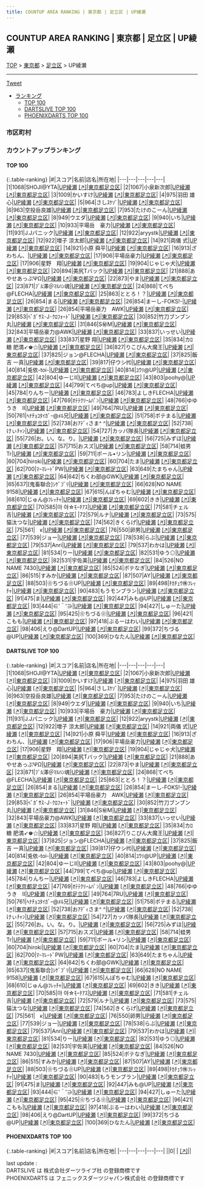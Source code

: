 ```yaml
---
title: COUNTUP AREA RANKING | 東京都 | 足立区 | UP綾瀬
---
```

## COUNTUP AREA RANKING | 東京都 | 足立区 | UP綾瀬

[TOP](/darts/rank/) > [東京都](/darts/rank/東京都/) > [足立区](/darts/rank/東京都/足立区/) > UP綾瀬

___

<a href="https://twitter.com/share?ref_src=twsrc%5Etfw" data-text="COUNTUP AREA RANKING | 東京都足立区UP綾瀬" class="twitter-share-button" data-hashtags="DARTSLIVE,PHOENIXDARTS,darts,ダーツ" data-show-count="false">Tweet</a>

* [ランキング](#カウントアップランキング)
    * [TOP 100](#top-100)
    * [DARTSLIVE TOP 100](#dartslive-top-100)
    * [PHOENIXDARTS TOP 100](#phoenixdarts-top-100)

### 市区町村

<ul>

</ul>

### カウントアップランキング

#### TOP 100



{:.table-ranking}
|#|スコア|名前|店名|所在地|
|---|---|---|---|---|
|1|1068|<span class="rank-name-dl">SHOJI@YTA</span>|<a href="/darts/rank/shops/2c96bc445d172d1cb21333aee1bd51e4.html">UP綾瀬</a> <a href="https://search.dartslive.com/jp/shop/2c96bc445d172d1cb21333aee1bd51e4">[↗]</a>|<a href="/darts/rank/東京都/足立区">東京都足立区</a>|
|2|1067|<span class="rank-name-dl">小泉新次郎</span>|<a href="/darts/rank/shops/2c96bc445d172d1cb21333aee1bd51e4.html">UP綾瀬</a> <a href="https://search.dartslive.com/jp/shop/2c96bc445d172d1cb21333aee1bd51e4">[↗]</a>|<a href="/darts/rank/東京都/足立区">東京都足立区</a>|
|3|1009|<span class="rank-name-dl">かいすけ</span>|<a href="/darts/rank/shops/2c96bc445d172d1cb21333aee1bd51e4.html">UP綾瀬</a> <a href="https://search.dartslive.com/jp/shop/2c96bc445d172d1cb21333aee1bd51e4">[↗]</a>|<a href="/darts/rank/東京都/足立区">東京都足立区</a>|
|4|975|<span class="rank-name-dl">羽田 雄心</span>|<a href="/darts/rank/shops/2c96bc445d172d1cb21333aee1bd51e4.html">UP綾瀬</a> <a href="https://search.dartslive.com/jp/shop/2c96bc445d172d1cb21333aee1bd51e4">[↗]</a>|<a href="/darts/rank/東京都/足立区">東京都足立区</a>|
|5|964|<span class="rank-name-dl">さしｽｹｿﾞ</span>|<a href="/darts/rank/shops/2c96bc445d172d1cb21333aee1bd51e4.html">UP綾瀬</a> <a href="https://search.dartslive.com/jp/shop/2c96bc445d172d1cb21333aee1bd51e4">[↗]</a>|<a href="/darts/rank/東京都/足立区">東京都足立区</a>|
|6|963|<span class="rank-name-dl">空投岳良雄</span>|<a href="/darts/rank/shops/2c96bc445d172d1cb21333aee1bd51e4.html">UP綾瀬</a> <a href="https://search.dartslive.com/jp/shop/2c96bc445d172d1cb21333aee1bd51e4">[↗]</a>|<a href="/darts/rank/東京都/足立区">東京都足立区</a>|
|7|953|<span class="rank-name-dl">たけのこーん</span>|<a href="/darts/rank/shops/2c96bc445d172d1cb21333aee1bd51e4.html">UP綾瀬</a> <a href="https://search.dartslive.com/jp/shop/2c96bc445d172d1cb21333aee1bd51e4">[↗]</a>|<a href="/darts/rank/東京都/足立区">東京都足立区</a>|
|8|949|<span class="rank-name-dl">ウエダ</span>|<a href="/darts/rank/shops/2c96bc445d172d1cb21333aee1bd51e4.html">UP綾瀬</a> <a href="https://search.dartslive.com/jp/shop/2c96bc445d172d1cb21333aee1bd51e4">[↗]</a>|<a href="/darts/rank/東京都/足立区">東京都足立区</a>|
|9|940|<span class="rank-name-dl">いち</span>|<a href="/darts/rank/shops/2c96bc445d172d1cb21333aee1bd51e4.html">UP綾瀬</a> <a href="https://search.dartslive.com/jp/shop/2c96bc445d172d1cb21333aee1bd51e4">[↗]</a>|<a href="/darts/rank/東京都/足立区">東京都足立区</a>|
|10|933|<span class="rank-name-dl">平場岳　豪力</span>|<a href="/darts/rank/shops/2c96bc445d172d1cb21333aee1bd51e4.html">UP綾瀬</a> <a href="https://search.dartslive.com/jp/shop/2c96bc445d172d1cb21333aee1bd51e4">[↗]</a>|<a href="/darts/rank/東京都/足立区">東京都足立区</a>|
|11|931|<span class="rank-name-dl">J.Jパニック</span>|<a href="/darts/rank/shops/2c96bc445d172d1cb21333aee1bd51e4.html">UP綾瀬</a> <a href="https://search.dartslive.com/jp/shop/2c96bc445d172d1cb21333aee1bd51e4">[↗]</a>|<a href="/darts/rank/東京都/足立区">東京都足立区</a>|
|12|922|<span class="rank-name-dl">aryystk</span>|<a href="/darts/rank/shops/2c96bc445d172d1cb21333aee1bd51e4.html">UP綾瀬</a> <a href="https://search.dartslive.com/jp/shop/2c96bc445d172d1cb21333aee1bd51e4">[↗]</a>|<a href="/darts/rank/東京都/足立区">東京都足立区</a>|
|12|922|<span class="rank-name-dl">増子 涼太郎</span>|<a href="/darts/rank/shops/2c96bc445d172d1cb21333aee1bd51e4.html">UP綾瀬</a> <a href="https://search.dartslive.com/jp/shop/2c96bc445d172d1cb21333aee1bd51e4">[↗]</a>|<a href="/darts/rank/東京都/足立区">東京都足立区</a>|
|14|921|<span class="rank-name-dl">両儀 式</span>|<a href="/darts/rank/shops/2c96bc445d172d1cb21333aee1bd51e4.html">UP綾瀬</a> <a href="https://search.dartslive.com/jp/shop/2c96bc445d172d1cb21333aee1bd51e4">[↗]</a>|<a href="/darts/rank/東京都/足立区">東京都足立区</a>|
|14|921|<span class="rank-name-dl">小原 舜平</span>|<a href="/darts/rank/shops/2c96bc445d172d1cb21333aee1bd51e4.html">UP綾瀬</a> <a href="https://search.dartslive.com/jp/shop/2c96bc445d172d1cb21333aee1bd51e4">[↗]</a>|<a href="/darts/rank/東京都/足立区">東京都足立区</a>|
|16|913|<span class="rank-name-dl">ざわちん、</span>|<a href="/darts/rank/shops/2c96bc445d172d1cb21333aee1bd51e4.html">UP綾瀬</a> <a href="https://search.dartslive.com/jp/shop/2c96bc445d172d1cb21333aee1bd51e4">[↗]</a>|<a href="/darts/rank/東京都/足立区">東京都足立区</a>|
|17|906|<span class="rank-name-dl">平場岳豪力</span>|<a href="/darts/rank/shops/2c96bc445d172d1cb21333aee1bd51e4.html">UP綾瀬</a> <a href="https://search.dartslive.com/jp/shop/2c96bc445d172d1cb21333aee1bd51e4">[↗]</a>|<a href="/darts/rank/東京都/足立区">東京都足立区</a>|
|17|906|<span class="rank-name-dl">星野　翔</span>|<a href="/darts/rank/shops/2c96bc445d172d1cb21333aee1bd51e4.html">UP綾瀬</a> <a href="https://search.dartslive.com/jp/shop/2c96bc445d172d1cb21333aee1bd51e4">[↗]</a>|<a href="/darts/rank/東京都/足立区">東京都足立区</a>|
|19|904|<span class="rank-name-dl">じゃじゃ犬</span>|<a href="/darts/rank/shops/2c96bc445d172d1cb21333aee1bd51e4.html">UP綾瀬</a> <a href="https://search.dartslive.com/jp/shop/2c96bc445d172d1cb21333aee1bd51e4">[↗]</a>|<a href="/darts/rank/東京都/足立区">東京都足立区</a>|
|20|894|<span class="rank-name-dl">美尻Tバック</span>|<a href="/darts/rank/shops/2c96bc445d172d1cb21333aee1bd51e4.html">UP綾瀬</a> <a href="https://search.dartslive.com/jp/shop/2c96bc445d172d1cb21333aee1bd51e4">[↗]</a>|<a href="/darts/rank/東京都/足立区">東京都足立区</a>|
|21|888|<span class="rank-name-dl">あやせあっぷΨΩ</span>|<a href="/darts/rank/shops/2c96bc445d172d1cb21333aee1bd51e4.html">UP綾瀬</a> <a href="https://search.dartslive.com/jp/shop/2c96bc445d172d1cb21333aee1bd51e4">[↗]</a>|<a href="/darts/rank/東京都/足立区">東京都足立区</a>|
|22|873|<span class="rank-name-dl">やま</span>|<a href="/darts/rank/shops/2c96bc445d172d1cb21333aee1bd51e4.html">UP綾瀬</a> <a href="https://search.dartslive.com/jp/shop/2c96bc445d172d1cb21333aee1bd51e4">[↗]</a>|<a href="/darts/rank/東京都/足立区">東京都足立区</a>|
|23|871|<span class="rank-name-dl">ﾌﾞﾙ澤＠ﾏﾙﾊﾝ魂</span>|<a href="/darts/rank/shops/2c96bc445d172d1cb21333aee1bd51e4.html">UP綾瀬</a> <a href="https://search.dartslive.com/jp/shop/2c96bc445d172d1cb21333aee1bd51e4">[↗]</a>|<a href="/darts/rank/東京都/足立区">東京都足立区</a>|
|24|868|<span class="rank-name-dl">てぺち@FLECHA</span>|<a href="/darts/rank/shops/2c96bc445d172d1cb21333aee1bd51e4.html">UP綾瀬</a> <a href="https://search.dartslive.com/jp/shop/2c96bc445d172d1cb21333aee1bd51e4">[↗]</a>|<a href="/darts/rank/東京都/足立区">東京都足立区</a>|
|25|863|<span class="rank-name-dl">ととろ！？</span>|<a href="/darts/rank/shops/2c96bc445d172d1cb21333aee1bd51e4.html">UP綾瀬</a> <a href="https://search.dartslive.com/jp/shop/2c96bc445d172d1cb21333aee1bd51e4">[↗]</a>|<a href="/darts/rank/東京都/足立区">東京都足立区</a>|
|26|854|<span class="rank-name-dl">まる</span>|<a href="/darts/rank/shops/2c96bc445d172d1cb21333aee1bd51e4.html">UP綾瀬</a> <a href="https://search.dartslive.com/jp/shop/2c96bc445d172d1cb21333aee1bd51e4">[↗]</a>|<a href="/darts/rank/東京都/足立区">東京都足立区</a>|
|26|854|<span class="rank-name-dl">まーし-FOKS!-</span>|<a href="/darts/rank/shops/2c96bc445d172d1cb21333aee1bd51e4.html">UP綾瀬</a> <a href="https://search.dartslive.com/jp/shop/2c96bc445d172d1cb21333aee1bd51e4">[↗]</a>|<a href="/darts/rank/東京都/足立区">東京都足立区</a>|
|26|854|<span class="rank-name-dl">平場岳豪力　AWK</span>|<a href="/darts/rank/shops/2c96bc445d172d1cb21333aee1bd51e4.html">UP綾瀬</a> <a href="https://search.dartslive.com/jp/shop/2c96bc445d172d1cb21333aee1bd51e4">[↗]</a>|<a href="/darts/rank/東京都/足立区">東京都足立区</a>|
|29|853|<span class="rank-name-dl">ﾍﾟｶﾞｻｽ･J･ｸﾛﾌｫｰﾄﾞ</span>|<a href="/darts/rank/shops/2c96bc445d172d1cb21333aee1bd51e4.html">UP綾瀬</a> <a href="https://search.dartslive.com/jp/shop/2c96bc445d172d1cb21333aee1bd51e4">[↗]</a>|<a href="/darts/rank/東京都/足立区">東京都足立区</a>|
|30|852|<span class="rank-name-dl">竹刀ブンブン丸</span>|<a href="/darts/rank/shops/2c96bc445d172d1cb21333aee1bd51e4.html">UP綾瀬</a> <a href="https://search.dartslive.com/jp/shop/2c96bc445d172d1cb21333aee1bd51e4">[↗]</a>|<a href="/darts/rank/東京都/足立区">東京都足立区</a>|
|31|846|<span class="rank-name-dl">S㊙️M</span>|<a href="/darts/rank/shops/2c96bc445d172d1cb21333aee1bd51e4.html">UP綾瀬</a> <a href="https://search.dartslive.com/jp/shop/2c96bc445d172d1cb21333aee1bd51e4">[↗]</a>|<a href="/darts/rank/東京都/足立区">東京都足立区</a>|
|32|843|<span class="rank-name-dl">平場岳豪力@AWK</span>|<a href="/darts/rank/shops/2c96bc445d172d1cb21333aee1bd51e4.html">UP綾瀬</a> <a href="https://search.dartslive.com/jp/shop/2c96bc445d172d1cb21333aee1bd51e4">[↗]</a>|<a href="/darts/rank/東京都/足立区">東京都足立区</a>|
|33|837|<span class="rank-name-dl">いっせい</span>|<a href="/darts/rank/shops/2c96bc445d172d1cb21333aee1bd51e4.html">UP綾瀬</a> <a href="https://search.dartslive.com/jp/shop/2c96bc445d172d1cb21333aee1bd51e4">[↗]</a>|<a href="/darts/rank/東京都/足立区">東京都足立区</a>|
|33|837|<span class="rank-name-dl">星野 翔</span>|<a href="/darts/rank/shops/2c96bc445d172d1cb21333aee1bd51e4.html">UP綾瀬</a> <a href="https://search.dartslive.com/jp/shop/2c96bc445d172d1cb21333aee1bd51e4">[↗]</a>|<a href="/darts/rank/東京都/足立区">東京都足立区</a>|
|35|834|<span class="rank-name-dl">カﾛ糖 肥満➶♚⚝</span>|<a href="/darts/rank/shops/2c96bc445d172d1cb21333aee1bd51e4.html">UP綾瀬</a> <a href="https://search.dartslive.com/jp/shop/2c96bc445d172d1cb21333aee1bd51e4">[↗]</a>|<a href="/darts/rank/東京都/足立区">東京都足立区</a>|
|36|827|<span class="rank-name-dl">りこぴん大魔王</span>|<a href="/darts/rank/shops/2c96bc445d172d1cb21333aee1bd51e4.html">UP綾瀬</a> <a href="https://search.dartslive.com/jp/shop/2c96bc445d172d1cb21333aee1bd51e4">[↗]</a>|<a href="/darts/rank/東京都/足立区">東京都足立区</a>|
|37|825|<span class="rank-name-dl">ジョン@FLECHA</span>|<a href="/darts/rank/shops/2c96bc445d172d1cb21333aee1bd51e4.html">UP綾瀬</a> <a href="https://search.dartslive.com/jp/shop/2c96bc445d172d1cb21333aee1bd51e4">[↗]</a>|<a href="/darts/rank/東京都/足立区">東京都足立区</a>|
|37|825|<span class="rank-name-dl">飯吉 一真</span>|<a href="/darts/rank/shops/2c96bc445d172d1cb21333aee1bd51e4.html">UP綾瀬</a> <a href="https://search.dartslive.com/jp/shop/2c96bc445d172d1cb21333aee1bd51e4">[↗]</a>|<a href="/darts/rank/東京都/足立区">東京都足立区</a>|
|39|817|<span class="rank-name-dl">仔ウシ㈹</span>|<a href="/darts/rank/shops/2c96bc445d172d1cb21333aee1bd51e4.html">UP綾瀬</a> <a href="https://search.dartslive.com/jp/shop/2c96bc445d172d1cb21333aee1bd51e4">[↗]</a>|<a href="/darts/rank/東京都/足立区">東京都足立区</a>|
|40|814|<span class="rank-name-dl">兎依-toi-</span>|<a href="/darts/rank/shops/2c96bc445d172d1cb21333aee1bd51e4.html">UP綾瀬</a> <a href="https://search.dartslive.com/jp/shop/2c96bc445d172d1cb21333aee1bd51e4">[↗]</a>|<a href="/darts/rank/東京都/足立区">東京都足立区</a>|
|40|814|<span class="rank-name-dl">ﾕｳﾘ@UP</span>|<a href="/darts/rank/shops/2c96bc445d172d1cb21333aee1bd51e4.html">UP綾瀬</a> <a href="https://search.dartslive.com/jp/shop/2c96bc445d172d1cb21333aee1bd51e4">[↗]</a>|<a href="/darts/rank/東京都/足立区">東京都足立区</a>|
|42|804|<span class="rank-name-dl">ゆーじII</span>|<a href="/darts/rank/shops/2c96bc445d172d1cb21333aee1bd51e4.html">UP綾瀬</a> <a href="https://search.dartslive.com/jp/shop/2c96bc445d172d1cb21333aee1bd51e4">[↗]</a>|<a href="/darts/rank/東京都/足立区">東京都足立区</a>|
|43|803|<span class="rank-name-dl">poohy@</span>|<a href="/darts/rank/shops/2c96bc445d172d1cb21333aee1bd51e4.html">UP綾瀬</a> <a href="https://search.dartslive.com/jp/shop/2c96bc445d172d1cb21333aee1bd51e4">[↗]</a>|<a href="/darts/rank/東京都/足立区">東京都足立区</a>|
|44|799|<span class="rank-name-dl">てぺち@up</span>|<a href="/darts/rank/shops/2c96bc445d172d1cb21333aee1bd51e4.html">UP綾瀬</a> <a href="https://search.dartslive.com/jp/shop/2c96bc445d172d1cb21333aee1bd51e4">[↗]</a>|<a href="/darts/rank/東京都/足立区">東京都足立区</a>|
|45|784|<span class="rank-name-dl">りんちー</span>|<a href="/darts/rank/shops/2c96bc445d172d1cb21333aee1bd51e4.html">UP綾瀬</a> <a href="https://search.dartslive.com/jp/shop/2c96bc445d172d1cb21333aee1bd51e4">[↗]</a>|<a href="/darts/rank/東京都/足立区">東京都足立区</a>|
|46|783|<span class="rank-name-dl">よしきFLECHA</span>|<a href="/darts/rank/shops/2c96bc445d172d1cb21333aee1bd51e4.html">UP綾瀬</a> <a href="https://search.dartslive.com/jp/shop/2c96bc445d172d1cb21333aee1bd51e4">[↗]</a>|<a href="/darts/rank/東京都/足立区">東京都足立区</a>|
|47|769|<span class="rank-name-dl">ｵﾃﾃｸﾘｰﾑﾊﾟﾝ</span>|<a href="/darts/rank/shops/2c96bc445d172d1cb21333aee1bd51e4.html">UP綾瀬</a> <a href="https://search.dartslive.com/jp/shop/2c96bc445d172d1cb21333aee1bd51e4">[↗]</a>|<a href="/darts/rank/東京都/足立区">東京都足立区</a>|
|48|766|<span class="rank-name-dl">ゆゆうき　Ⅱ</span>|<a href="/darts/rank/shops/2c96bc445d172d1cb21333aee1bd51e4.html">UP綾瀬</a> <a href="https://search.dartslive.com/jp/shop/2c96bc445d172d1cb21333aee1bd51e4">[↗]</a>|<a href="/darts/rank/東京都/足立区">東京都足立区</a>|
|49|764|<span class="rank-name-dl">7RU</span>|<a href="/darts/rank/shops/2c96bc445d172d1cb21333aee1bd51e4.html">UP綾瀬</a> <a href="https://search.dartslive.com/jp/shop/2c96bc445d172d1cb21333aee1bd51e4">[↗]</a>|<a href="/darts/rank/東京都/足立区">東京都足立区</a>|
|50|761|<span class="rank-name-dl">ﾍﾅﾁｮｺﾀｲｶﾞｰ@ﾒﾙ兄</span>|<a href="/darts/rank/shops/2c96bc445d172d1cb21333aee1bd51e4.html">UP綾瀬</a> <a href="https://search.dartslive.com/jp/shop/2c96bc445d172d1cb21333aee1bd51e4">[↗]</a>|<a href="/darts/rank/東京都/足立区">東京都足立区</a>|
|51|758|<span class="rank-name-dl">ポテまる</span>|<a href="/darts/rank/shops/2c96bc445d172d1cb21333aee1bd51e4.html">UP綾瀬</a> <a href="https://search.dartslive.com/jp/shop/2c96bc445d172d1cb21333aee1bd51e4">[↗]</a>|<a href="/darts/rank/東京都/足立区">東京都足立区</a>|
|52|738|<span class="rank-name-dl">おｱﾃﾞｨさま^ ^</span>|<a href="/darts/rank/shops/2c96bc445d172d1cb21333aee1bd51e4.html">UP綾瀬</a> <a href="https://search.dartslive.com/jp/shop/2c96bc445d172d1cb21333aee1bd51e4">[↗]</a>|<a href="/darts/rank/東京都/足立区">東京都足立区</a>|
|52|738|<span class="rank-name-dl">けぃﾁｬﾝ</span>|<a href="/darts/rank/shops/2c96bc445d172d1cb21333aee1bd51e4.html">UP綾瀬</a> <a href="https://search.dartslive.com/jp/shop/2c96bc445d172d1cb21333aee1bd51e4">[↗]</a>|<a href="/darts/rank/東京都/足立区">東京都足立区</a>|
|54|727|<span class="rank-name-dl">カッパ隊長</span>|<a href="/darts/rank/shops/2c96bc445d172d1cb21333aee1bd51e4.html">UP綾瀬</a> <a href="https://search.dartslive.com/jp/shop/2c96bc445d172d1cb21333aee1bd51e4">[↗]</a>|<a href="/darts/rank/東京都/足立区">東京都足立区</a>|
|55|726|<span class="rank-name-dl">お。い。な。り。</span>|<a href="/darts/rank/shops/2c96bc445d172d1cb21333aee1bd51e4.html">UP綾瀬</a> <a href="https://search.dartslive.com/jp/shop/2c96bc445d172d1cb21333aee1bd51e4">[↗]</a>|<a href="/darts/rank/東京都/足立区">東京都足立区</a>|
|56|725|<span class="rank-name-dl">みずほ</span>|<a href="/darts/rank/shops/2c96bc445d172d1cb21333aee1bd51e4.html">UP綾瀬</a> <a href="https://search.dartslive.com/jp/shop/2c96bc445d172d1cb21333aee1bd51e4">[↗]</a>|<a href="/darts/rank/東京都/足立区">東京都足立区</a>|
|57|715|<span class="rank-name-dl">おスズ</span>|<a href="/darts/rank/shops/2c96bc445d172d1cb21333aee1bd51e4.html">UP綾瀬</a> <a href="https://search.dartslive.com/jp/shop/2c96bc445d172d1cb21333aee1bd51e4">[↗]</a>|<a href="/darts/rank/東京都/足立区">東京都足立区</a>|
|58|714|<span class="rank-name-dl">蛙男Tr</span>|<a href="/darts/rank/shops/2c96bc445d172d1cb21333aee1bd51e4.html">UP綾瀬</a> <a href="https://search.dartslive.com/jp/shop/2c96bc445d172d1cb21333aee1bd51e4">[↗]</a>|<a href="/darts/rank/東京都/足立区">東京都足立区</a>|
|59|711|<span class="rank-name-dl">ポール•リン</span>|<a href="/darts/rank/shops/2c96bc445d172d1cb21333aee1bd51e4.html">UP綾瀬</a> <a href="https://search.dartslive.com/jp/shop/2c96bc445d172d1cb21333aee1bd51e4">[↗]</a>|<a href="/darts/rank/東京都/足立区">東京都足立区</a>|
|60|704|<span class="rank-name-dl">hiroki</span>|<a href="/darts/rank/shops/2c96bc445d172d1cb21333aee1bd51e4.html">UP綾瀬</a> <a href="https://search.dartslive.com/jp/shop/2c96bc445d172d1cb21333aee1bd51e4">[↗]</a>|<a href="/darts/rank/東京都/足立区">東京都足立区</a>|
|60|704|<span class="rank-name-dl">たま</span>|<a href="/darts/rank/shops/2c96bc445d172d1cb21333aee1bd51e4.html">UP綾瀬</a> <a href="https://search.dartslive.com/jp/shop/2c96bc445d172d1cb21333aee1bd51e4">[↗]</a>|<a href="/darts/rank/東京都/足立区">東京都足立区</a>|
|62|700|<span class="rank-name-dl">ﾏｰﾏﾚｰﾄﾞPW</span>|<a href="/darts/rank/shops/2c96bc445d172d1cb21333aee1bd51e4.html">UP綾瀬</a> <a href="https://search.dartslive.com/jp/shop/2c96bc445d172d1cb21333aee1bd51e4">[↗]</a>|<a href="/darts/rank/東京都/足立区">東京都足立区</a>|
|63|649|<span class="rank-name-dl">たまちゃん</span>|<a href="/darts/rank/shops/2c96bc445d172d1cb21333aee1bd51e4.html">UP綾瀬</a> <a href="https://search.dartslive.com/jp/shop/2c96bc445d172d1cb21333aee1bd51e4">[↗]</a>|<a href="/darts/rank/東京都/足立区">東京都足立区</a>|
|64|642|<span class="rank-name-dl">ちくわ部@GWK</span>|<a href="/darts/rank/shops/2c96bc445d172d1cb21333aee1bd51e4.html">UP綾瀬</a> <a href="https://search.dartslive.com/jp/shop/2c96bc445d172d1cb21333aee1bd51e4">[↗]</a>|<a href="/darts/rank/東京都/足立区">東京都足立区</a>|
|65|637|<span class="rank-name-dl">[鬼畜聯合]ｼｹﾞﾌﾞﾘ</span>|<a href="/darts/rank/shops/2c96bc445d172d1cb21333aee1bd51e4.html">UP綾瀬</a> <a href="https://search.dartslive.com/jp/shop/2c96bc445d172d1cb21333aee1bd51e4">[↗]</a>|<a href="/darts/rank/東京都/足立区">東京都足立区</a>|
|66|628|<span class="rank-name-dl">NO NAME 9158</span>|<a href="/darts/rank/shops/2c96bc445d172d1cb21333aee1bd51e4.html">UP綾瀬</a> <a href="https://search.dartslive.com/jp/shop/2c96bc445d172d1cb21333aee1bd51e4">[↗]</a>|<a href="/darts/rank/東京都/足立区">東京都足立区</a>|
|67|615|<span class="rank-name-dl">んぽちゃむ</span>|<a href="/darts/rank/shops/2c96bc445d172d1cb21333aee1bd51e4.html">UP綾瀬</a> <a href="https://search.dartslive.com/jp/shop/2c96bc445d172d1cb21333aee1bd51e4">[↗]</a>|<a href="/darts/rank/東京都/足立区">東京都足立区</a>|
|68|610|<span class="rank-name-dl">じゅん@ﾌﾚｯﾁｬ</span>|<a href="/darts/rank/shops/2c96bc445d172d1cb21333aee1bd51e4.html">UP綾瀬</a> <a href="https://search.dartslive.com/jp/shop/2c96bc445d172d1cb21333aee1bd51e4">[↗]</a>|<a href="/darts/rank/東京都/足立区">東京都足立区</a>|
|69|602|<span class="rank-name-dl">きき</span>|<a href="/darts/rank/shops/2c96bc445d172d1cb21333aee1bd51e4.html">UP綾瀬</a> <a href="https://search.dartslive.com/jp/shop/2c96bc445d172d1cb21333aee1bd51e4">[↗]</a>|<a href="/darts/rank/東京都/足立区">東京都足立区</a>|
|70|585|<span class="rank-name-dl">아 야‪☆ﾓｰﾁｱｽ</span>|<a href="/darts/rank/shops/2c96bc445d172d1cb21333aee1bd51e4.html">UP綾瀬</a> <a href="https://search.dartslive.com/jp/shop/2c96bc445d172d1cb21333aee1bd51e4">[↗]</a>|<a href="/darts/rank/東京都/足立区">東京都足立区</a>|
|71|581|<span class="rank-name-dl">チェル吉</span>|<a href="/darts/rank/shops/2c96bc445d172d1cb21333aee1bd51e4.html">UP綾瀬</a> <a href="https://search.dartslive.com/jp/shop/2c96bc445d172d1cb21333aee1bd51e4">[↗]</a>|<a href="/darts/rank/東京都/足立区">東京都足立区</a>|
|72|579|<span class="rank-name-dl">ルナ</span>|<a href="/darts/rank/shops/2c96bc445d172d1cb21333aee1bd51e4.html">UP綾瀬</a> <a href="https://search.dartslive.com/jp/shop/2c96bc445d172d1cb21333aee1bd51e4">[↗]</a>|<a href="/darts/rank/東京都/足立区">東京都足立区</a>|
|73|575|<span class="rank-name-dl">猫汰つな</span>|<a href="/darts/rank/shops/2c96bc445d172d1cb21333aee1bd51e4.html">UP綾瀬</a> <a href="https://search.dartslive.com/jp/shop/2c96bc445d172d1cb21333aee1bd51e4">[↗]</a>|<a href="/darts/rank/東京都/足立区">東京都足立区</a>|
|74|562|<span class="rank-name-dl">きくらげ</span>|<a href="/darts/rank/shops/2c96bc445d172d1cb21333aee1bd51e4.html">UP綾瀬</a> <a href="https://search.dartslive.com/jp/shop/2c96bc445d172d1cb21333aee1bd51e4">[↗]</a>|<a href="/darts/rank/東京都/足立区">東京都足立区</a>|
|75|561|<span class="rank-name-dl">ㅤκ</span>|<a href="/darts/rank/shops/2c96bc445d172d1cb21333aee1bd51e4.html">UP綾瀬</a> <a href="https://search.dartslive.com/jp/shop/2c96bc445d172d1cb21333aee1bd51e4">[↗]</a>|<a href="/darts/rank/東京都/足立区">東京都足立区</a>|
|76|550|<span class="rank-name-dl">卵男</span>|<a href="/darts/rank/shops/2c96bc445d172d1cb21333aee1bd51e4.html">UP綾瀬</a> <a href="https://search.dartslive.com/jp/shop/2c96bc445d172d1cb21333aee1bd51e4">[↗]</a>|<a href="/darts/rank/東京都/足立区">東京都足立区</a>|
|77|539|<span class="rank-name-dl">ジョー</span>|<a href="/darts/rank/shops/2c96bc445d172d1cb21333aee1bd51e4.html">UP綾瀬</a> <a href="https://search.dartslive.com/jp/shop/2c96bc445d172d1cb21333aee1bd51e4">[↗]</a>|<a href="/darts/rank/東京都/足立区">東京都足立区</a>|
|78|538|<span class="rank-name-dl">らぶ</span>|<a href="/darts/rank/shops/2c96bc445d172d1cb21333aee1bd51e4.html">UP綾瀬</a> <a href="https://search.dartslive.com/jp/shop/2c96bc445d172d1cb21333aee1bd51e4">[↗]</a>|<a href="/darts/rank/東京都/足立区">東京都足立区</a>|
|79|537|<span class="rank-name-dl">Anri</span>|<a href="/darts/rank/shops/2c96bc445d172d1cb21333aee1bd51e4.html">UP綾瀬</a> <a href="https://search.dartslive.com/jp/shop/2c96bc445d172d1cb21333aee1bd51e4">[↗]</a>|<a href="/darts/rank/東京都/足立区">東京都足立区</a>|
|79|537|<span class="rank-name-dl">わかは</span>|<a href="/darts/rank/shops/2c96bc445d172d1cb21333aee1bd51e4.html">UP綾瀬</a> <a href="https://search.dartslive.com/jp/shop/2c96bc445d172d1cb21333aee1bd51e4">[↗]</a>|<a href="/darts/rank/東京都/足立区">東京都足立区</a>|
|81|534|<span class="rank-name-dl">りー</span>|<a href="/darts/rank/shops/2c96bc445d172d1cb21333aee1bd51e4.html">UP綾瀬</a> <a href="https://search.dartslive.com/jp/shop/2c96bc445d172d1cb21333aee1bd51e4">[↗]</a>|<a href="/darts/rank/東京都/足立区">東京都足立区</a>|
|82|531|<span class="rank-name-dl">ゆう◎</span>|<a href="/darts/rank/shops/2c96bc445d172d1cb21333aee1bd51e4.html">UP綾瀬</a> <a href="https://search.dartslive.com/jp/shop/2c96bc445d172d1cb21333aee1bd51e4">[↗]</a>|<a href="/darts/rank/東京都/足立区">東京都足立区</a>|
|82|531|<span class="rank-name-dl">宇佐美</span>|<a href="/darts/rank/shops/2c96bc445d172d1cb21333aee1bd51e4.html">UP綾瀬</a> <a href="https://search.dartslive.com/jp/shop/2c96bc445d172d1cb21333aee1bd51e4">[↗]</a>|<a href="/darts/rank/東京都/足立区">東京都足立区</a>|
|84|526|<span class="rank-name-dl">NO NAME 7430</span>|<a href="/darts/rank/shops/2c96bc445d172d1cb21333aee1bd51e4.html">UP綾瀬</a> <a href="https://search.dartslive.com/jp/shop/2c96bc445d172d1cb21333aee1bd51e4">[↗]</a>|<a href="/darts/rank/東京都/足立区">東京都足立区</a>|
|85|524|<span class="rank-name-dl">ポテなぎ</span>|<a href="/darts/rank/shops/2c96bc445d172d1cb21333aee1bd51e4.html">UP綾瀬</a> <a href="https://search.dartslive.com/jp/shop/2c96bc445d172d1cb21333aee1bd51e4">[↗]</a>|<a href="/darts/rank/東京都/足立区">東京都足立区</a>|
|86|515|<span class="rank-name-dl">すみか</span>|<a href="/darts/rank/shops/2c96bc445d172d1cb21333aee1bd51e4.html">UP綾瀬</a> <a href="https://search.dartslive.com/jp/shop/2c96bc445d172d1cb21333aee1bd51e4">[↗]</a>|<a href="/darts/rank/東京都/足立区">東京都足立区</a>|
|87|507|<span class="rank-name-dl">AY</span>|<a href="/darts/rank/shops/2c96bc445d172d1cb21333aee1bd51e4.html">UP綾瀬</a> <a href="https://search.dartslive.com/jp/shop/2c96bc445d172d1cb21333aee1bd51e4">[↗]</a>|<a href="/darts/rank/東京都/足立区">東京都足立区</a>|
|88|503|<span class="rank-name-dl">❀ちづる❀UP</span>|<a href="/darts/rank/shops/2c96bc445d172d1cb21333aee1bd51e4.html">UP綾瀬</a> <a href="https://search.dartslive.com/jp/shop/2c96bc445d172d1cb21333aee1bd51e4">[↗]</a>|<a href="/darts/rank/東京都/足立区">東京都足立区</a>|
|89|498|<span class="rank-name-dl">ﾁｶﾁｭｳ㊑ﾌﾚｯﾁｬ</span>|<a href="/darts/rank/shops/2c96bc445d172d1cb21333aee1bd51e4.html">UP綾瀬</a> <a href="https://search.dartslive.com/jp/shop/2c96bc445d172d1cb21333aee1bd51e4">[↗]</a>|<a href="/darts/rank/東京都/足立区">東京都足立区</a>|
|90|483|<span class="rank-name-dl">もうモンブラン</span>|<a href="/darts/rank/shops/2c96bc445d172d1cb21333aee1bd51e4.html">UP綾瀬</a> <a href="https://search.dartslive.com/jp/shop/2c96bc445d172d1cb21333aee1bd51e4">[↗]</a>|<a href="/darts/rank/東京都/足立区">東京都足立区</a>|
|91|475|<span class="rank-name-dl">ま</span>|<a href="/darts/rank/shops/2c96bc445d172d1cb21333aee1bd51e4.html">UP綾瀬</a> <a href="https://search.dartslive.com/jp/shop/2c96bc445d172d1cb21333aee1bd51e4">[↗]</a>|<a href="/darts/rank/東京都/足立区">東京都足立区</a>|
|92|447|<span class="rank-name-dl">みも@UP</span>|<a href="/darts/rank/shops/2c96bc445d172d1cb21333aee1bd51e4.html">UP綾瀬</a> <a href="https://search.dartslive.com/jp/shop/2c96bc445d172d1cb21333aee1bd51e4">[↗]</a>|<a href="/darts/rank/東京都/足立区">東京都足立区</a>|
|93|444|<span class="rank-name-dl">∈&#x27;＾&#x27;∋</span>|<a href="/darts/rank/shops/2c96bc445d172d1cb21333aee1bd51e4.html">UP綾瀬</a> <a href="https://search.dartslive.com/jp/shop/2c96bc445d172d1cb21333aee1bd51e4">[↗]</a>|<a href="/darts/rank/東京都/足立区">東京都足立区</a>|
|94|427|<span class="rank-name-dl">しゅーた</span>|<a href="/darts/rank/shops/2c96bc445d172d1cb21333aee1bd51e4.html">UP綾瀬</a> <a href="https://search.dartslive.com/jp/shop/2c96bc445d172d1cb21333aee1bd51e4">[↗]</a>|<a href="/darts/rank/東京都/足立区">東京都足立区</a>|
|95|425|<span class="rank-name-dl">❀ちづる❀</span>|<a href="/darts/rank/shops/2c96bc445d172d1cb21333aee1bd51e4.html">UP綾瀬</a> <a href="https://search.dartslive.com/jp/shop/2c96bc445d172d1cb21333aee1bd51e4">[↗]</a>|<a href="/darts/rank/東京都/足立区">東京都足立区</a>|
|96|421|<span class="rank-name-dl">こもも</span>|<a href="/darts/rank/shops/2c96bc445d172d1cb21333aee1bd51e4.html">UP綾瀬</a> <a href="https://search.dartslive.com/jp/shop/2c96bc445d172d1cb21333aee1bd51e4">[↗]</a>|<a href="/darts/rank/東京都/足立区">東京都足立区</a>|
|97|418|<span class="rank-name-dl">ぶるーはわい</span>|<a href="/darts/rank/shops/2c96bc445d172d1cb21333aee1bd51e4.html">UP綾瀬</a> <a href="https://search.dartslive.com/jp/shop/2c96bc445d172d1cb21333aee1bd51e4">[↗]</a>|<a href="/darts/rank/東京都/足立区">東京都足立区</a>|
|98|406|<span class="rank-name-dl">えり@DartUP</span>|<a href="/darts/rank/shops/2c96bc445d172d1cb21333aee1bd51e4.html">UP綾瀬</a> <a href="https://search.dartslive.com/jp/shop/2c96bc445d172d1cb21333aee1bd51e4">[↗]</a>|<a href="/darts/rank/東京都/足立区">東京都足立区</a>|
|99|372|<span class="rank-name-dl">ちづる@UP</span>|<a href="/darts/rank/shops/2c96bc445d172d1cb21333aee1bd51e4.html">UP綾瀬</a> <a href="https://search.dartslive.com/jp/shop/2c96bc445d172d1cb21333aee1bd51e4">[↗]</a>|<a href="/darts/rank/東京都/足立区">東京都足立区</a>|
|100|369|<span class="rank-name-dl">ひなたん</span>|<a href="/darts/rank/shops/2c96bc445d172d1cb21333aee1bd51e4.html">UP綾瀬</a> <a href="https://search.dartslive.com/jp/shop/2c96bc445d172d1cb21333aee1bd51e4">[↗]</a>|<a href="/darts/rank/東京都/足立区">東京都足立区</a>|


#### DARTSLIVE TOP 100



{:.table-ranking}
|#|スコア|名前|店名|所在地|
|---|---|---|---|---|
|1|1068|<span class="rank-name-dl">SHOJI@YTA</span>|<a href="/darts/rank/shops/2c96bc445d172d1cb21333aee1bd51e4.html">UP綾瀬</a> <a href="https://search.dartslive.com/jp/shop/2c96bc445d172d1cb21333aee1bd51e4">[↗]</a>|<a href="/darts/rank/東京都/足立区">東京都足立区</a>|
|2|1067|<span class="rank-name-dl">小泉新次郎</span>|<a href="/darts/rank/shops/2c96bc445d172d1cb21333aee1bd51e4.html">UP綾瀬</a> <a href="https://search.dartslive.com/jp/shop/2c96bc445d172d1cb21333aee1bd51e4">[↗]</a>|<a href="/darts/rank/東京都/足立区">東京都足立区</a>|
|3|1009|<span class="rank-name-dl">かいすけ</span>|<a href="/darts/rank/shops/2c96bc445d172d1cb21333aee1bd51e4.html">UP綾瀬</a> <a href="https://search.dartslive.com/jp/shop/2c96bc445d172d1cb21333aee1bd51e4">[↗]</a>|<a href="/darts/rank/東京都/足立区">東京都足立区</a>|
|4|975|<span class="rank-name-dl">羽田 雄心</span>|<a href="/darts/rank/shops/2c96bc445d172d1cb21333aee1bd51e4.html">UP綾瀬</a> <a href="https://search.dartslive.com/jp/shop/2c96bc445d172d1cb21333aee1bd51e4">[↗]</a>|<a href="/darts/rank/東京都/足立区">東京都足立区</a>|
|5|964|<span class="rank-name-dl">さしｽｹｿﾞ</span>|<a href="/darts/rank/shops/2c96bc445d172d1cb21333aee1bd51e4.html">UP綾瀬</a> <a href="https://search.dartslive.com/jp/shop/2c96bc445d172d1cb21333aee1bd51e4">[↗]</a>|<a href="/darts/rank/東京都/足立区">東京都足立区</a>|
|6|963|<span class="rank-name-dl">空投岳良雄</span>|<a href="/darts/rank/shops/2c96bc445d172d1cb21333aee1bd51e4.html">UP綾瀬</a> <a href="https://search.dartslive.com/jp/shop/2c96bc445d172d1cb21333aee1bd51e4">[↗]</a>|<a href="/darts/rank/東京都/足立区">東京都足立区</a>|
|7|953|<span class="rank-name-dl">たけのこーん</span>|<a href="/darts/rank/shops/2c96bc445d172d1cb21333aee1bd51e4.html">UP綾瀬</a> <a href="https://search.dartslive.com/jp/shop/2c96bc445d172d1cb21333aee1bd51e4">[↗]</a>|<a href="/darts/rank/東京都/足立区">東京都足立区</a>|
|8|949|<span class="rank-name-dl">ウエダ</span>|<a href="/darts/rank/shops/2c96bc445d172d1cb21333aee1bd51e4.html">UP綾瀬</a> <a href="https://search.dartslive.com/jp/shop/2c96bc445d172d1cb21333aee1bd51e4">[↗]</a>|<a href="/darts/rank/東京都/足立区">東京都足立区</a>|
|9|940|<span class="rank-name-dl">いち</span>|<a href="/darts/rank/shops/2c96bc445d172d1cb21333aee1bd51e4.html">UP綾瀬</a> <a href="https://search.dartslive.com/jp/shop/2c96bc445d172d1cb21333aee1bd51e4">[↗]</a>|<a href="/darts/rank/東京都/足立区">東京都足立区</a>|
|10|933|<span class="rank-name-dl">平場岳　豪力</span>|<a href="/darts/rank/shops/2c96bc445d172d1cb21333aee1bd51e4.html">UP綾瀬</a> <a href="https://search.dartslive.com/jp/shop/2c96bc445d172d1cb21333aee1bd51e4">[↗]</a>|<a href="/darts/rank/東京都/足立区">東京都足立区</a>|
|11|931|<span class="rank-name-dl">J.Jパニック</span>|<a href="/darts/rank/shops/2c96bc445d172d1cb21333aee1bd51e4.html">UP綾瀬</a> <a href="https://search.dartslive.com/jp/shop/2c96bc445d172d1cb21333aee1bd51e4">[↗]</a>|<a href="/darts/rank/東京都/足立区">東京都足立区</a>|
|12|922|<span class="rank-name-dl">aryystk</span>|<a href="/darts/rank/shops/2c96bc445d172d1cb21333aee1bd51e4.html">UP綾瀬</a> <a href="https://search.dartslive.com/jp/shop/2c96bc445d172d1cb21333aee1bd51e4">[↗]</a>|<a href="/darts/rank/東京都/足立区">東京都足立区</a>|
|12|922|<span class="rank-name-dl">増子 涼太郎</span>|<a href="/darts/rank/shops/2c96bc445d172d1cb21333aee1bd51e4.html">UP綾瀬</a> <a href="https://search.dartslive.com/jp/shop/2c96bc445d172d1cb21333aee1bd51e4">[↗]</a>|<a href="/darts/rank/東京都/足立区">東京都足立区</a>|
|14|921|<span class="rank-name-dl">両儀 式</span>|<a href="/darts/rank/shops/2c96bc445d172d1cb21333aee1bd51e4.html">UP綾瀬</a> <a href="https://search.dartslive.com/jp/shop/2c96bc445d172d1cb21333aee1bd51e4">[↗]</a>|<a href="/darts/rank/東京都/足立区">東京都足立区</a>|
|14|921|<span class="rank-name-dl">小原 舜平</span>|<a href="/darts/rank/shops/2c96bc445d172d1cb21333aee1bd51e4.html">UP綾瀬</a> <a href="https://search.dartslive.com/jp/shop/2c96bc445d172d1cb21333aee1bd51e4">[↗]</a>|<a href="/darts/rank/東京都/足立区">東京都足立区</a>|
|16|913|<span class="rank-name-dl">ざわちん、</span>|<a href="/darts/rank/shops/2c96bc445d172d1cb21333aee1bd51e4.html">UP綾瀬</a> <a href="https://search.dartslive.com/jp/shop/2c96bc445d172d1cb21333aee1bd51e4">[↗]</a>|<a href="/darts/rank/東京都/足立区">東京都足立区</a>|
|17|906|<span class="rank-name-dl">平場岳豪力</span>|<a href="/darts/rank/shops/2c96bc445d172d1cb21333aee1bd51e4.html">UP綾瀬</a> <a href="https://search.dartslive.com/jp/shop/2c96bc445d172d1cb21333aee1bd51e4">[↗]</a>|<a href="/darts/rank/東京都/足立区">東京都足立区</a>|
|17|906|<span class="rank-name-dl">星野　翔</span>|<a href="/darts/rank/shops/2c96bc445d172d1cb21333aee1bd51e4.html">UP綾瀬</a> <a href="https://search.dartslive.com/jp/shop/2c96bc445d172d1cb21333aee1bd51e4">[↗]</a>|<a href="/darts/rank/東京都/足立区">東京都足立区</a>|
|19|904|<span class="rank-name-dl">じゃじゃ犬</span>|<a href="/darts/rank/shops/2c96bc445d172d1cb21333aee1bd51e4.html">UP綾瀬</a> <a href="https://search.dartslive.com/jp/shop/2c96bc445d172d1cb21333aee1bd51e4">[↗]</a>|<a href="/darts/rank/東京都/足立区">東京都足立区</a>|
|20|894|<span class="rank-name-dl">美尻Tバック</span>|<a href="/darts/rank/shops/2c96bc445d172d1cb21333aee1bd51e4.html">UP綾瀬</a> <a href="https://search.dartslive.com/jp/shop/2c96bc445d172d1cb21333aee1bd51e4">[↗]</a>|<a href="/darts/rank/東京都/足立区">東京都足立区</a>|
|21|888|<span class="rank-name-dl">あやせあっぷΨΩ</span>|<a href="/darts/rank/shops/2c96bc445d172d1cb21333aee1bd51e4.html">UP綾瀬</a> <a href="https://search.dartslive.com/jp/shop/2c96bc445d172d1cb21333aee1bd51e4">[↗]</a>|<a href="/darts/rank/東京都/足立区">東京都足立区</a>|
|22|873|<span class="rank-name-dl">やま</span>|<a href="/darts/rank/shops/2c96bc445d172d1cb21333aee1bd51e4.html">UP綾瀬</a> <a href="https://search.dartslive.com/jp/shop/2c96bc445d172d1cb21333aee1bd51e4">[↗]</a>|<a href="/darts/rank/東京都/足立区">東京都足立区</a>|
|23|871|<span class="rank-name-dl">ﾌﾞﾙ澤＠ﾏﾙﾊﾝ魂</span>|<a href="/darts/rank/shops/2c96bc445d172d1cb21333aee1bd51e4.html">UP綾瀬</a> <a href="https://search.dartslive.com/jp/shop/2c96bc445d172d1cb21333aee1bd51e4">[↗]</a>|<a href="/darts/rank/東京都/足立区">東京都足立区</a>|
|24|868|<span class="rank-name-dl">てぺち@FLECHA</span>|<a href="/darts/rank/shops/2c96bc445d172d1cb21333aee1bd51e4.html">UP綾瀬</a> <a href="https://search.dartslive.com/jp/shop/2c96bc445d172d1cb21333aee1bd51e4">[↗]</a>|<a href="/darts/rank/東京都/足立区">東京都足立区</a>|
|25|863|<span class="rank-name-dl">ととろ！？</span>|<a href="/darts/rank/shops/2c96bc445d172d1cb21333aee1bd51e4.html">UP綾瀬</a> <a href="https://search.dartslive.com/jp/shop/2c96bc445d172d1cb21333aee1bd51e4">[↗]</a>|<a href="/darts/rank/東京都/足立区">東京都足立区</a>|
|26|854|<span class="rank-name-dl">まる</span>|<a href="/darts/rank/shops/2c96bc445d172d1cb21333aee1bd51e4.html">UP綾瀬</a> <a href="https://search.dartslive.com/jp/shop/2c96bc445d172d1cb21333aee1bd51e4">[↗]</a>|<a href="/darts/rank/東京都/足立区">東京都足立区</a>|
|26|854|<span class="rank-name-dl">まーし-FOKS!-</span>|<a href="/darts/rank/shops/2c96bc445d172d1cb21333aee1bd51e4.html">UP綾瀬</a> <a href="https://search.dartslive.com/jp/shop/2c96bc445d172d1cb21333aee1bd51e4">[↗]</a>|<a href="/darts/rank/東京都/足立区">東京都足立区</a>|
|26|854|<span class="rank-name-dl">平場岳豪力　AWK</span>|<a href="/darts/rank/shops/2c96bc445d172d1cb21333aee1bd51e4.html">UP綾瀬</a> <a href="https://search.dartslive.com/jp/shop/2c96bc445d172d1cb21333aee1bd51e4">[↗]</a>|<a href="/darts/rank/東京都/足立区">東京都足立区</a>|
|29|853|<span class="rank-name-dl">ﾍﾟｶﾞｻｽ･J･ｸﾛﾌｫｰﾄﾞ</span>|<a href="/darts/rank/shops/2c96bc445d172d1cb21333aee1bd51e4.html">UP綾瀬</a> <a href="https://search.dartslive.com/jp/shop/2c96bc445d172d1cb21333aee1bd51e4">[↗]</a>|<a href="/darts/rank/東京都/足立区">東京都足立区</a>|
|30|852|<span class="rank-name-dl">竹刀ブンブン丸</span>|<a href="/darts/rank/shops/2c96bc445d172d1cb21333aee1bd51e4.html">UP綾瀬</a> <a href="https://search.dartslive.com/jp/shop/2c96bc445d172d1cb21333aee1bd51e4">[↗]</a>|<a href="/darts/rank/東京都/足立区">東京都足立区</a>|
|31|846|<span class="rank-name-dl">S㊙️M</span>|<a href="/darts/rank/shops/2c96bc445d172d1cb21333aee1bd51e4.html">UP綾瀬</a> <a href="https://search.dartslive.com/jp/shop/2c96bc445d172d1cb21333aee1bd51e4">[↗]</a>|<a href="/darts/rank/東京都/足立区">東京都足立区</a>|
|32|843|<span class="rank-name-dl">平場岳豪力@AWK</span>|<a href="/darts/rank/shops/2c96bc445d172d1cb21333aee1bd51e4.html">UP綾瀬</a> <a href="https://search.dartslive.com/jp/shop/2c96bc445d172d1cb21333aee1bd51e4">[↗]</a>|<a href="/darts/rank/東京都/足立区">東京都足立区</a>|
|33|837|<span class="rank-name-dl">いっせい</span>|<a href="/darts/rank/shops/2c96bc445d172d1cb21333aee1bd51e4.html">UP綾瀬</a> <a href="https://search.dartslive.com/jp/shop/2c96bc445d172d1cb21333aee1bd51e4">[↗]</a>|<a href="/darts/rank/東京都/足立区">東京都足立区</a>|
|33|837|<span class="rank-name-dl">星野 翔</span>|<a href="/darts/rank/shops/2c96bc445d172d1cb21333aee1bd51e4.html">UP綾瀬</a> <a href="https://search.dartslive.com/jp/shop/2c96bc445d172d1cb21333aee1bd51e4">[↗]</a>|<a href="/darts/rank/東京都/足立区">東京都足立区</a>|
|35|834|<span class="rank-name-dl">カﾛ糖 肥満➶♚⚝</span>|<a href="/darts/rank/shops/2c96bc445d172d1cb21333aee1bd51e4.html">UP綾瀬</a> <a href="https://search.dartslive.com/jp/shop/2c96bc445d172d1cb21333aee1bd51e4">[↗]</a>|<a href="/darts/rank/東京都/足立区">東京都足立区</a>|
|36|827|<span class="rank-name-dl">りこぴん大魔王</span>|<a href="/darts/rank/shops/2c96bc445d172d1cb21333aee1bd51e4.html">UP綾瀬</a> <a href="https://search.dartslive.com/jp/shop/2c96bc445d172d1cb21333aee1bd51e4">[↗]</a>|<a href="/darts/rank/東京都/足立区">東京都足立区</a>|
|37|825|<span class="rank-name-dl">ジョン@FLECHA</span>|<a href="/darts/rank/shops/2c96bc445d172d1cb21333aee1bd51e4.html">UP綾瀬</a> <a href="https://search.dartslive.com/jp/shop/2c96bc445d172d1cb21333aee1bd51e4">[↗]</a>|<a href="/darts/rank/東京都/足立区">東京都足立区</a>|
|37|825|<span class="rank-name-dl">飯吉 一真</span>|<a href="/darts/rank/shops/2c96bc445d172d1cb21333aee1bd51e4.html">UP綾瀬</a> <a href="https://search.dartslive.com/jp/shop/2c96bc445d172d1cb21333aee1bd51e4">[↗]</a>|<a href="/darts/rank/東京都/足立区">東京都足立区</a>|
|39|817|<span class="rank-name-dl">仔ウシ㈹</span>|<a href="/darts/rank/shops/2c96bc445d172d1cb21333aee1bd51e4.html">UP綾瀬</a> <a href="https://search.dartslive.com/jp/shop/2c96bc445d172d1cb21333aee1bd51e4">[↗]</a>|<a href="/darts/rank/東京都/足立区">東京都足立区</a>|
|40|814|<span class="rank-name-dl">兎依-toi-</span>|<a href="/darts/rank/shops/2c96bc445d172d1cb21333aee1bd51e4.html">UP綾瀬</a> <a href="https://search.dartslive.com/jp/shop/2c96bc445d172d1cb21333aee1bd51e4">[↗]</a>|<a href="/darts/rank/東京都/足立区">東京都足立区</a>|
|40|814|<span class="rank-name-dl">ﾕｳﾘ@UP</span>|<a href="/darts/rank/shops/2c96bc445d172d1cb21333aee1bd51e4.html">UP綾瀬</a> <a href="https://search.dartslive.com/jp/shop/2c96bc445d172d1cb21333aee1bd51e4">[↗]</a>|<a href="/darts/rank/東京都/足立区">東京都足立区</a>|
|42|804|<span class="rank-name-dl">ゆーじII</span>|<a href="/darts/rank/shops/2c96bc445d172d1cb21333aee1bd51e4.html">UP綾瀬</a> <a href="https://search.dartslive.com/jp/shop/2c96bc445d172d1cb21333aee1bd51e4">[↗]</a>|<a href="/darts/rank/東京都/足立区">東京都足立区</a>|
|43|803|<span class="rank-name-dl">poohy@</span>|<a href="/darts/rank/shops/2c96bc445d172d1cb21333aee1bd51e4.html">UP綾瀬</a> <a href="https://search.dartslive.com/jp/shop/2c96bc445d172d1cb21333aee1bd51e4">[↗]</a>|<a href="/darts/rank/東京都/足立区">東京都足立区</a>|
|44|799|<span class="rank-name-dl">てぺち@up</span>|<a href="/darts/rank/shops/2c96bc445d172d1cb21333aee1bd51e4.html">UP綾瀬</a> <a href="https://search.dartslive.com/jp/shop/2c96bc445d172d1cb21333aee1bd51e4">[↗]</a>|<a href="/darts/rank/東京都/足立区">東京都足立区</a>|
|45|784|<span class="rank-name-dl">りんちー</span>|<a href="/darts/rank/shops/2c96bc445d172d1cb21333aee1bd51e4.html">UP綾瀬</a> <a href="https://search.dartslive.com/jp/shop/2c96bc445d172d1cb21333aee1bd51e4">[↗]</a>|<a href="/darts/rank/東京都/足立区">東京都足立区</a>|
|46|783|<span class="rank-name-dl">よしきFLECHA</span>|<a href="/darts/rank/shops/2c96bc445d172d1cb21333aee1bd51e4.html">UP綾瀬</a> <a href="https://search.dartslive.com/jp/shop/2c96bc445d172d1cb21333aee1bd51e4">[↗]</a>|<a href="/darts/rank/東京都/足立区">東京都足立区</a>|
|47|769|<span class="rank-name-dl">ｵﾃﾃｸﾘｰﾑﾊﾟﾝ</span>|<a href="/darts/rank/shops/2c96bc445d172d1cb21333aee1bd51e4.html">UP綾瀬</a> <a href="https://search.dartslive.com/jp/shop/2c96bc445d172d1cb21333aee1bd51e4">[↗]</a>|<a href="/darts/rank/東京都/足立区">東京都足立区</a>|
|48|766|<span class="rank-name-dl">ゆゆうき　Ⅱ</span>|<a href="/darts/rank/shops/2c96bc445d172d1cb21333aee1bd51e4.html">UP綾瀬</a> <a href="https://search.dartslive.com/jp/shop/2c96bc445d172d1cb21333aee1bd51e4">[↗]</a>|<a href="/darts/rank/東京都/足立区">東京都足立区</a>|
|49|764|<span class="rank-name-dl">7RU</span>|<a href="/darts/rank/shops/2c96bc445d172d1cb21333aee1bd51e4.html">UP綾瀬</a> <a href="https://search.dartslive.com/jp/shop/2c96bc445d172d1cb21333aee1bd51e4">[↗]</a>|<a href="/darts/rank/東京都/足立区">東京都足立区</a>|
|50|761|<span class="rank-name-dl">ﾍﾅﾁｮｺﾀｲｶﾞｰ@ﾒﾙ兄</span>|<a href="/darts/rank/shops/2c96bc445d172d1cb21333aee1bd51e4.html">UP綾瀬</a> <a href="https://search.dartslive.com/jp/shop/2c96bc445d172d1cb21333aee1bd51e4">[↗]</a>|<a href="/darts/rank/東京都/足立区">東京都足立区</a>|
|51|758|<span class="rank-name-dl">ポテまる</span>|<a href="/darts/rank/shops/2c96bc445d172d1cb21333aee1bd51e4.html">UP綾瀬</a> <a href="https://search.dartslive.com/jp/shop/2c96bc445d172d1cb21333aee1bd51e4">[↗]</a>|<a href="/darts/rank/東京都/足立区">東京都足立区</a>|
|52|738|<span class="rank-name-dl">おｱﾃﾞｨさま^ ^</span>|<a href="/darts/rank/shops/2c96bc445d172d1cb21333aee1bd51e4.html">UP綾瀬</a> <a href="https://search.dartslive.com/jp/shop/2c96bc445d172d1cb21333aee1bd51e4">[↗]</a>|<a href="/darts/rank/東京都/足立区">東京都足立区</a>|
|52|738|<span class="rank-name-dl">けぃﾁｬﾝ</span>|<a href="/darts/rank/shops/2c96bc445d172d1cb21333aee1bd51e4.html">UP綾瀬</a> <a href="https://search.dartslive.com/jp/shop/2c96bc445d172d1cb21333aee1bd51e4">[↗]</a>|<a href="/darts/rank/東京都/足立区">東京都足立区</a>|
|54|727|<span class="rank-name-dl">カッパ隊長</span>|<a href="/darts/rank/shops/2c96bc445d172d1cb21333aee1bd51e4.html">UP綾瀬</a> <a href="https://search.dartslive.com/jp/shop/2c96bc445d172d1cb21333aee1bd51e4">[↗]</a>|<a href="/darts/rank/東京都/足立区">東京都足立区</a>|
|55|726|<span class="rank-name-dl">お。い。な。り。</span>|<a href="/darts/rank/shops/2c96bc445d172d1cb21333aee1bd51e4.html">UP綾瀬</a> <a href="https://search.dartslive.com/jp/shop/2c96bc445d172d1cb21333aee1bd51e4">[↗]</a>|<a href="/darts/rank/東京都/足立区">東京都足立区</a>|
|56|725|<span class="rank-name-dl">みずほ</span>|<a href="/darts/rank/shops/2c96bc445d172d1cb21333aee1bd51e4.html">UP綾瀬</a> <a href="https://search.dartslive.com/jp/shop/2c96bc445d172d1cb21333aee1bd51e4">[↗]</a>|<a href="/darts/rank/東京都/足立区">東京都足立区</a>|
|57|715|<span class="rank-name-dl">おスズ</span>|<a href="/darts/rank/shops/2c96bc445d172d1cb21333aee1bd51e4.html">UP綾瀬</a> <a href="https://search.dartslive.com/jp/shop/2c96bc445d172d1cb21333aee1bd51e4">[↗]</a>|<a href="/darts/rank/東京都/足立区">東京都足立区</a>|
|58|714|<span class="rank-name-dl">蛙男Tr</span>|<a href="/darts/rank/shops/2c96bc445d172d1cb21333aee1bd51e4.html">UP綾瀬</a> <a href="https://search.dartslive.com/jp/shop/2c96bc445d172d1cb21333aee1bd51e4">[↗]</a>|<a href="/darts/rank/東京都/足立区">東京都足立区</a>|
|59|711|<span class="rank-name-dl">ポール•リン</span>|<a href="/darts/rank/shops/2c96bc445d172d1cb21333aee1bd51e4.html">UP綾瀬</a> <a href="https://search.dartslive.com/jp/shop/2c96bc445d172d1cb21333aee1bd51e4">[↗]</a>|<a href="/darts/rank/東京都/足立区">東京都足立区</a>|
|60|704|<span class="rank-name-dl">hiroki</span>|<a href="/darts/rank/shops/2c96bc445d172d1cb21333aee1bd51e4.html">UP綾瀬</a> <a href="https://search.dartslive.com/jp/shop/2c96bc445d172d1cb21333aee1bd51e4">[↗]</a>|<a href="/darts/rank/東京都/足立区">東京都足立区</a>|
|60|704|<span class="rank-name-dl">たま</span>|<a href="/darts/rank/shops/2c96bc445d172d1cb21333aee1bd51e4.html">UP綾瀬</a> <a href="https://search.dartslive.com/jp/shop/2c96bc445d172d1cb21333aee1bd51e4">[↗]</a>|<a href="/darts/rank/東京都/足立区">東京都足立区</a>|
|62|700|<span class="rank-name-dl">ﾏｰﾏﾚｰﾄﾞPW</span>|<a href="/darts/rank/shops/2c96bc445d172d1cb21333aee1bd51e4.html">UP綾瀬</a> <a href="https://search.dartslive.com/jp/shop/2c96bc445d172d1cb21333aee1bd51e4">[↗]</a>|<a href="/darts/rank/東京都/足立区">東京都足立区</a>|
|63|649|<span class="rank-name-dl">たまちゃん</span>|<a href="/darts/rank/shops/2c96bc445d172d1cb21333aee1bd51e4.html">UP綾瀬</a> <a href="https://search.dartslive.com/jp/shop/2c96bc445d172d1cb21333aee1bd51e4">[↗]</a>|<a href="/darts/rank/東京都/足立区">東京都足立区</a>|
|64|642|<span class="rank-name-dl">ちくわ部@GWK</span>|<a href="/darts/rank/shops/2c96bc445d172d1cb21333aee1bd51e4.html">UP綾瀬</a> <a href="https://search.dartslive.com/jp/shop/2c96bc445d172d1cb21333aee1bd51e4">[↗]</a>|<a href="/darts/rank/東京都/足立区">東京都足立区</a>|
|65|637|<span class="rank-name-dl">[鬼畜聯合]ｼｹﾞﾌﾞﾘ</span>|<a href="/darts/rank/shops/2c96bc445d172d1cb21333aee1bd51e4.html">UP綾瀬</a> <a href="https://search.dartslive.com/jp/shop/2c96bc445d172d1cb21333aee1bd51e4">[↗]</a>|<a href="/darts/rank/東京都/足立区">東京都足立区</a>|
|66|628|<span class="rank-name-dl">NO NAME 9158</span>|<a href="/darts/rank/shops/2c96bc445d172d1cb21333aee1bd51e4.html">UP綾瀬</a> <a href="https://search.dartslive.com/jp/shop/2c96bc445d172d1cb21333aee1bd51e4">[↗]</a>|<a href="/darts/rank/東京都/足立区">東京都足立区</a>|
|67|615|<span class="rank-name-dl">んぽちゃむ</span>|<a href="/darts/rank/shops/2c96bc445d172d1cb21333aee1bd51e4.html">UP綾瀬</a> <a href="https://search.dartslive.com/jp/shop/2c96bc445d172d1cb21333aee1bd51e4">[↗]</a>|<a href="/darts/rank/東京都/足立区">東京都足立区</a>|
|68|610|<span class="rank-name-dl">じゅん@ﾌﾚｯﾁｬ</span>|<a href="/darts/rank/shops/2c96bc445d172d1cb21333aee1bd51e4.html">UP綾瀬</a> <a href="https://search.dartslive.com/jp/shop/2c96bc445d172d1cb21333aee1bd51e4">[↗]</a>|<a href="/darts/rank/東京都/足立区">東京都足立区</a>|
|69|602|<span class="rank-name-dl">きき</span>|<a href="/darts/rank/shops/2c96bc445d172d1cb21333aee1bd51e4.html">UP綾瀬</a> <a href="https://search.dartslive.com/jp/shop/2c96bc445d172d1cb21333aee1bd51e4">[↗]</a>|<a href="/darts/rank/東京都/足立区">東京都足立区</a>|
|70|585|<span class="rank-name-dl">아 야‪☆ﾓｰﾁｱｽ</span>|<a href="/darts/rank/shops/2c96bc445d172d1cb21333aee1bd51e4.html">UP綾瀬</a> <a href="https://search.dartslive.com/jp/shop/2c96bc445d172d1cb21333aee1bd51e4">[↗]</a>|<a href="/darts/rank/東京都/足立区">東京都足立区</a>|
|71|581|<span class="rank-name-dl">チェル吉</span>|<a href="/darts/rank/shops/2c96bc445d172d1cb21333aee1bd51e4.html">UP綾瀬</a> <a href="https://search.dartslive.com/jp/shop/2c96bc445d172d1cb21333aee1bd51e4">[↗]</a>|<a href="/darts/rank/東京都/足立区">東京都足立区</a>|
|72|579|<span class="rank-name-dl">ルナ</span>|<a href="/darts/rank/shops/2c96bc445d172d1cb21333aee1bd51e4.html">UP綾瀬</a> <a href="https://search.dartslive.com/jp/shop/2c96bc445d172d1cb21333aee1bd51e4">[↗]</a>|<a href="/darts/rank/東京都/足立区">東京都足立区</a>|
|73|575|<span class="rank-name-dl">猫汰つな</span>|<a href="/darts/rank/shops/2c96bc445d172d1cb21333aee1bd51e4.html">UP綾瀬</a> <a href="https://search.dartslive.com/jp/shop/2c96bc445d172d1cb21333aee1bd51e4">[↗]</a>|<a href="/darts/rank/東京都/足立区">東京都足立区</a>|
|74|562|<span class="rank-name-dl">きくらげ</span>|<a href="/darts/rank/shops/2c96bc445d172d1cb21333aee1bd51e4.html">UP綾瀬</a> <a href="https://search.dartslive.com/jp/shop/2c96bc445d172d1cb21333aee1bd51e4">[↗]</a>|<a href="/darts/rank/東京都/足立区">東京都足立区</a>|
|75|561|<span class="rank-name-dl">ㅤκ</span>|<a href="/darts/rank/shops/2c96bc445d172d1cb21333aee1bd51e4.html">UP綾瀬</a> <a href="https://search.dartslive.com/jp/shop/2c96bc445d172d1cb21333aee1bd51e4">[↗]</a>|<a href="/darts/rank/東京都/足立区">東京都足立区</a>|
|76|550|<span class="rank-name-dl">卵男</span>|<a href="/darts/rank/shops/2c96bc445d172d1cb21333aee1bd51e4.html">UP綾瀬</a> <a href="https://search.dartslive.com/jp/shop/2c96bc445d172d1cb21333aee1bd51e4">[↗]</a>|<a href="/darts/rank/東京都/足立区">東京都足立区</a>|
|77|539|<span class="rank-name-dl">ジョー</span>|<a href="/darts/rank/shops/2c96bc445d172d1cb21333aee1bd51e4.html">UP綾瀬</a> <a href="https://search.dartslive.com/jp/shop/2c96bc445d172d1cb21333aee1bd51e4">[↗]</a>|<a href="/darts/rank/東京都/足立区">東京都足立区</a>|
|78|538|<span class="rank-name-dl">らぶ</span>|<a href="/darts/rank/shops/2c96bc445d172d1cb21333aee1bd51e4.html">UP綾瀬</a> <a href="https://search.dartslive.com/jp/shop/2c96bc445d172d1cb21333aee1bd51e4">[↗]</a>|<a href="/darts/rank/東京都/足立区">東京都足立区</a>|
|79|537|<span class="rank-name-dl">Anri</span>|<a href="/darts/rank/shops/2c96bc445d172d1cb21333aee1bd51e4.html">UP綾瀬</a> <a href="https://search.dartslive.com/jp/shop/2c96bc445d172d1cb21333aee1bd51e4">[↗]</a>|<a href="/darts/rank/東京都/足立区">東京都足立区</a>|
|79|537|<span class="rank-name-dl">わかは</span>|<a href="/darts/rank/shops/2c96bc445d172d1cb21333aee1bd51e4.html">UP綾瀬</a> <a href="https://search.dartslive.com/jp/shop/2c96bc445d172d1cb21333aee1bd51e4">[↗]</a>|<a href="/darts/rank/東京都/足立区">東京都足立区</a>|
|81|534|<span class="rank-name-dl">りー</span>|<a href="/darts/rank/shops/2c96bc445d172d1cb21333aee1bd51e4.html">UP綾瀬</a> <a href="https://search.dartslive.com/jp/shop/2c96bc445d172d1cb21333aee1bd51e4">[↗]</a>|<a href="/darts/rank/東京都/足立区">東京都足立区</a>|
|82|531|<span class="rank-name-dl">ゆう◎</span>|<a href="/darts/rank/shops/2c96bc445d172d1cb21333aee1bd51e4.html">UP綾瀬</a> <a href="https://search.dartslive.com/jp/shop/2c96bc445d172d1cb21333aee1bd51e4">[↗]</a>|<a href="/darts/rank/東京都/足立区">東京都足立区</a>|
|82|531|<span class="rank-name-dl">宇佐美</span>|<a href="/darts/rank/shops/2c96bc445d172d1cb21333aee1bd51e4.html">UP綾瀬</a> <a href="https://search.dartslive.com/jp/shop/2c96bc445d172d1cb21333aee1bd51e4">[↗]</a>|<a href="/darts/rank/東京都/足立区">東京都足立区</a>|
|84|526|<span class="rank-name-dl">NO NAME 7430</span>|<a href="/darts/rank/shops/2c96bc445d172d1cb21333aee1bd51e4.html">UP綾瀬</a> <a href="https://search.dartslive.com/jp/shop/2c96bc445d172d1cb21333aee1bd51e4">[↗]</a>|<a href="/darts/rank/東京都/足立区">東京都足立区</a>|
|85|524|<span class="rank-name-dl">ポテなぎ</span>|<a href="/darts/rank/shops/2c96bc445d172d1cb21333aee1bd51e4.html">UP綾瀬</a> <a href="https://search.dartslive.com/jp/shop/2c96bc445d172d1cb21333aee1bd51e4">[↗]</a>|<a href="/darts/rank/東京都/足立区">東京都足立区</a>|
|86|515|<span class="rank-name-dl">すみか</span>|<a href="/darts/rank/shops/2c96bc445d172d1cb21333aee1bd51e4.html">UP綾瀬</a> <a href="https://search.dartslive.com/jp/shop/2c96bc445d172d1cb21333aee1bd51e4">[↗]</a>|<a href="/darts/rank/東京都/足立区">東京都足立区</a>|
|87|507|<span class="rank-name-dl">AY</span>|<a href="/darts/rank/shops/2c96bc445d172d1cb21333aee1bd51e4.html">UP綾瀬</a> <a href="https://search.dartslive.com/jp/shop/2c96bc445d172d1cb21333aee1bd51e4">[↗]</a>|<a href="/darts/rank/東京都/足立区">東京都足立区</a>|
|88|503|<span class="rank-name-dl">❀ちづる❀UP</span>|<a href="/darts/rank/shops/2c96bc445d172d1cb21333aee1bd51e4.html">UP綾瀬</a> <a href="https://search.dartslive.com/jp/shop/2c96bc445d172d1cb21333aee1bd51e4">[↗]</a>|<a href="/darts/rank/東京都/足立区">東京都足立区</a>|
|89|498|<span class="rank-name-dl">ﾁｶﾁｭｳ㊑ﾌﾚｯﾁｬ</span>|<a href="/darts/rank/shops/2c96bc445d172d1cb21333aee1bd51e4.html">UP綾瀬</a> <a href="https://search.dartslive.com/jp/shop/2c96bc445d172d1cb21333aee1bd51e4">[↗]</a>|<a href="/darts/rank/東京都/足立区">東京都足立区</a>|
|90|483|<span class="rank-name-dl">もうモンブラン</span>|<a href="/darts/rank/shops/2c96bc445d172d1cb21333aee1bd51e4.html">UP綾瀬</a> <a href="https://search.dartslive.com/jp/shop/2c96bc445d172d1cb21333aee1bd51e4">[↗]</a>|<a href="/darts/rank/東京都/足立区">東京都足立区</a>|
|91|475|<span class="rank-name-dl">ま</span>|<a href="/darts/rank/shops/2c96bc445d172d1cb21333aee1bd51e4.html">UP綾瀬</a> <a href="https://search.dartslive.com/jp/shop/2c96bc445d172d1cb21333aee1bd51e4">[↗]</a>|<a href="/darts/rank/東京都/足立区">東京都足立区</a>|
|92|447|<span class="rank-name-dl">みも@UP</span>|<a href="/darts/rank/shops/2c96bc445d172d1cb21333aee1bd51e4.html">UP綾瀬</a> <a href="https://search.dartslive.com/jp/shop/2c96bc445d172d1cb21333aee1bd51e4">[↗]</a>|<a href="/darts/rank/東京都/足立区">東京都足立区</a>|
|93|444|<span class="rank-name-dl">∈&#x27;＾&#x27;∋</span>|<a href="/darts/rank/shops/2c96bc445d172d1cb21333aee1bd51e4.html">UP綾瀬</a> <a href="https://search.dartslive.com/jp/shop/2c96bc445d172d1cb21333aee1bd51e4">[↗]</a>|<a href="/darts/rank/東京都/足立区">東京都足立区</a>|
|94|427|<span class="rank-name-dl">しゅーた</span>|<a href="/darts/rank/shops/2c96bc445d172d1cb21333aee1bd51e4.html">UP綾瀬</a> <a href="https://search.dartslive.com/jp/shop/2c96bc445d172d1cb21333aee1bd51e4">[↗]</a>|<a href="/darts/rank/東京都/足立区">東京都足立区</a>|
|95|425|<span class="rank-name-dl">❀ちづる❀</span>|<a href="/darts/rank/shops/2c96bc445d172d1cb21333aee1bd51e4.html">UP綾瀬</a> <a href="https://search.dartslive.com/jp/shop/2c96bc445d172d1cb21333aee1bd51e4">[↗]</a>|<a href="/darts/rank/東京都/足立区">東京都足立区</a>|
|96|421|<span class="rank-name-dl">こもも</span>|<a href="/darts/rank/shops/2c96bc445d172d1cb21333aee1bd51e4.html">UP綾瀬</a> <a href="https://search.dartslive.com/jp/shop/2c96bc445d172d1cb21333aee1bd51e4">[↗]</a>|<a href="/darts/rank/東京都/足立区">東京都足立区</a>|
|97|418|<span class="rank-name-dl">ぶるーはわい</span>|<a href="/darts/rank/shops/2c96bc445d172d1cb21333aee1bd51e4.html">UP綾瀬</a> <a href="https://search.dartslive.com/jp/shop/2c96bc445d172d1cb21333aee1bd51e4">[↗]</a>|<a href="/darts/rank/東京都/足立区">東京都足立区</a>|
|98|406|<span class="rank-name-dl">えり@DartUP</span>|<a href="/darts/rank/shops/2c96bc445d172d1cb21333aee1bd51e4.html">UP綾瀬</a> <a href="https://search.dartslive.com/jp/shop/2c96bc445d172d1cb21333aee1bd51e4">[↗]</a>|<a href="/darts/rank/東京都/足立区">東京都足立区</a>|
|99|372|<span class="rank-name-dl">ちづる@UP</span>|<a href="/darts/rank/shops/2c96bc445d172d1cb21333aee1bd51e4.html">UP綾瀬</a> <a href="https://search.dartslive.com/jp/shop/2c96bc445d172d1cb21333aee1bd51e4">[↗]</a>|<a href="/darts/rank/東京都/足立区">東京都足立区</a>|
|100|369|<span class="rank-name-dl">ひなたん</span>|<a href="/darts/rank/shops/2c96bc445d172d1cb21333aee1bd51e4.html">UP綾瀬</a> <a href="https://search.dartslive.com/jp/shop/2c96bc445d172d1cb21333aee1bd51e4">[↗]</a>|<a href="/darts/rank/東京都/足立区">東京都足立区</a>|


#### PHOENIXDARTS TOP 100



{:.table-ranking}
|#|スコア|名前|店名|所在地|
|---|---|---|---|---|
||0|<span class="rank-name-dl"> </span>|<a href="/darts/rank/shops/.html"></a> <a href="">[↗]</a>|<a href="/darts/rank//"></a>|


<div class="footer border-top border-gray-light mt-5 pt-3 text-right text-gray">
    last update : <span style="font-weight: italic" id="foot_last_modified"></span><br />
    DARTSLIVE は 株式会社ダーツライブ社 の登録商標です<br />
    PHOENIXDARTS は フェニックスダーツジャパン株式会社 の登録商標です<br />
</div>

<script src="https://cdnjs.cloudflare.com/ajax/libs/jquery.tablesorter/2.31.3/js/jquery.tablesorter.min.js" integrity="sha512-qzgd5cYSZcosqpzpn7zF2ZId8f/8CHmFKZ8j7mU4OUXTNRd5g+ZHBPsgKEwoqxCtdQvExE5LprwwPAgoicguNg==" crossorigin="anonymous" referrerpolicy="no-referrer"></script>
<link rel="stylesheet" href="https://cdnjs.cloudflare.com/ajax/libs/jquery.tablesorter/2.31.3/css/theme.default.min.css" integrity="sha512-wghhOJkjQX0Lh3NSWvNKeZ0ZpNn+SPVXX1Qyc9OCaogADktxrBiBdKGDoqVUOyhStvMBmJQ8ZdMHiR3wuEq8+w==" crossorigin="anonymous" referrerpolicy="no-referrer" />
<script>
$(function() {
    $(".table-ranking").tablesorter({sortList:[[0, 0]]});
    $("#foot_last_modified").text(formatDate(new Date(document.lastModified), 'yyyy-MM-dd HH:mm:ss'));
});
</script>

<script async src="https://platform.twitter.com/widgets.js" charset="utf-8"></script>
